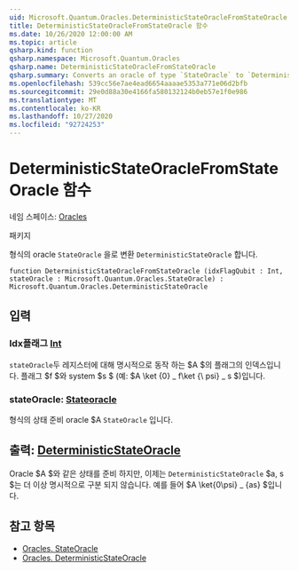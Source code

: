 ```yaml
---
uid: Microsoft.Quantum.Oracles.DeterministicStateOracleFromStateOracle
title: DeterministicStateOracleFromStateOracle 함수
ms.date: 10/26/2020 12:00:00 AM
ms.topic: article
qsharp.kind: function
qsharp.namespace: Microsoft.Quantum.Oracles
qsharp.name: DeterministicStateOracleFromStateOracle
qsharp.summary: Converts an oracle of type `StateOracle` to `DeterministicStateOracle`.
ms.openlocfilehash: 539cc56e7ae4ead6654aaaae5353a771e06d2bfb
ms.sourcegitcommit: 29e0d88a30e4166fa580132124b0eb57e1f0e986
ms.translationtype: MT
ms.contentlocale: ko-KR
ms.lasthandoff: 10/27/2020
ms.locfileid: "92724253"
---
```

# <a name="deterministicstateoraclefromstateoracle-function"></a>DeterministicStateOracleFromStateOracle 함수

네임 스페이스: [Oracles](xref:Microsoft.Quantum.Oracles)

패키지 [](https://nuget.org/packages/)


형식의 oracle `StateOracle` 을로 변환 `DeterministicStateOracle` 합니다.

```qsharp
function DeterministicStateOracleFromStateOracle (idxFlagQubit : Int, stateOracle : Microsoft.Quantum.Oracles.StateOracle) : Microsoft.Quantum.Oracles.DeterministicStateOracle
```


## <a name="input"></a>입력

### <a name="idxflagqubit--int"></a>Idx플래그 [Int](xref:microsoft.quantum.lang-ref.int)

`stateOracle`두 레지스터에 대해 명시적으로 동작 하는 $A $의 플래그의 인덱스입니다. 플래그 $f $와 system $s $ (예: $A \ket {0} \_ f\ket {\ psi} \_ s $)입니다.


### <a name="stateoracle--stateoracle"></a>stateOracle: [Stateoracle](xref:Microsoft.Quantum.Oracles.StateOracle)

형식의 상태 준비 oracle $A `StateOracle` 입니다.



## <a name="output--deterministicstateoracle"></a>출력: [DeterministicStateOracle](xref:Microsoft.Quantum.Oracles.DeterministicStateOracle)

Oracle $A $와 같은 상태를 준비 하지만, 이제는 `DeterministicStateOracle` $a, s $는 더 이상 명시적으로 구분 되지 않습니다. 예를 들어  $A \ket{0\psi} \_ {as} $입니다.

## <a name="see-also"></a>참고 항목

- [Oracles. StateOracle](xref:Microsoft.Quantum.Oracles.StateOracle)
- [Oracles. DeterministicStateOracle](xref:Microsoft.Quantum.Oracles.DeterministicStateOracle)